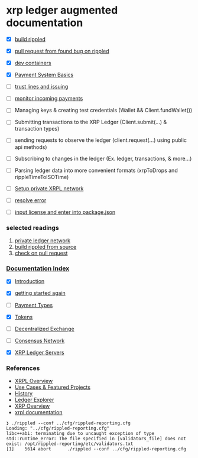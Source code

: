 #  xrp ledger augmented documentation 

-  [x] [build rippled](./src/build-rippled/macos/README.md)
-  [x] [pull request from found bug on rippled](./src/build-rippled/macos/PR.md)
-  [x] [dev containers](https://www.youtube.com/watch?v=SDa3v4Quj7Y)
-  [x] [Payment System Basics](#payment-system-basics)
-  [ ] [trust lines and issuing](https://xrpl.org/trust-lines-and-issuing.html)
-  [ ] [monitor incoming payments](https://xrpl.org/monitor-incoming-payments-with-websocket.html)

-  [ ] Managing keys & creating test credentials (Wallet && Client.fundWallet())
-  [ ] Submitting transactions to the XRP Ledger (Client.submit(...) & transaction types)
-  [ ] sending requests to observe the ledger (client.request(...) using public api methods)
-  [ ] Subscribing to changes in the ledger (Ex. ledger, transactions, & more...)
-  [ ] Parsing ledger data into more convenient formats (xrpToDrops and rippleTimeToISOTime)
-  [ ] [Setup private XRPL network](https://ripplelabs.atlassian.net/wiki/spaces/RIPD/pages/2728100754/Setup+private+XRPL+network)
-  [ ] [resolve error](https://preview.redoc.ly/dcm-docs/xbs-1822-private-ledger/dcm/admin/private-network/quickstart/)
-  [ ] [input license and enter into package.json]()


### selected readings

1.  [private ledger network](./src/private-network/README.md)
2.  [build rippled from source](./src/build-rippled/README.md)
3.  [check on pull request](https://github.com/XRPLF/rippled/pull/4583)

### [Documentation Index](https://xrpl.org/docs-index.html)

- [x] [Introduction](#introduction)
- [x] [getting started again](https://xrpl.org/get-started-using-javascript.html)
- [ ] [Payment Types](#payment-types)
- [x] [Tokens](#tokens)
- [ ] [Decentralized Exchange](#decentralized-exchange)
- [ ] [Consensus Network](#consensus-network)
- [x] [XRP Ledger Servers](#xrp-ledger-servers)


### References

- [XRPL Overview](#xrpl-overview)
- [Use Cases & Featured Projects](#use-cases--featured-projects)
- [History](#history)
- [Ledger Explorer](#ledger-explorer)
- [XRP Overview](#xrp-overview)
- [xrpl documentation](https://xrpl.org/docs-index.html)

```
❯ ./rippled --conf ../cfg/rippled-reporting.cfg
Loading: "../cfg/rippled-reporting.cfg"
libc++abi: terminating due to uncaught exception of type std::runtime_error: The file specified in [validators_file] does not exist: /opt/rippled-reporting/etc/validators.txt
[1]    5614 abort      ./rippled --conf ../cfg/rippled-reporting.cfg
```
